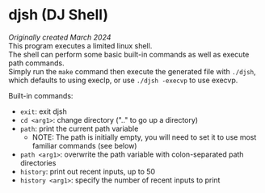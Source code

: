# djsh (DJ Shell)
*Originally created March 2024*  
This program executes a limited linux shell.  
The shell can perform some basic built-in commands as well as execute path commands.  
Simply run the `make` command then execute the generated file with `./djsh`, which defaults to using execlp, or use `./djsh -execvp` to use execvp.  

Built-in commands:  
* `exit`:           exit djsh  
* `cd <arg1>`:      change directory (".." to go up a directory)  
* `path`:           print the current path variable
  * NOTE: The path is initially empty, you will need to set it to use most familiar commands (see below)
* `path <arg1>`:    overwrite the path variable with colon-separated path directories  
* `history`:        print out recent inputs, up to 50  
* `history <arg1>`: specify the number of recent inputs to print  

